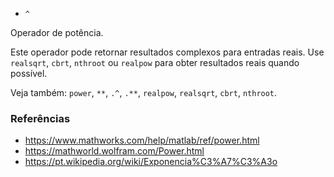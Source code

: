 * `^`

Operador de potência.

Este operador pode retornar resultados complexos para entradas reais. Use `realsqrt`,
`cbrt`, `nthroot` ou `realpow` para obter resultados reais quando
possível.

Veja também: `power`, `**`, `.^`, `.**`, `realpow`, `realsqrt`, `cbrt`, `nthroot`.

### Referências

* https://www.mathworks.com/help/matlab/ref/power.html
* https://mathworld.wolfram.com/Power.html
* https://pt.wikipedia.org/wiki/Exponencia%C3%A7%C3%A3o
